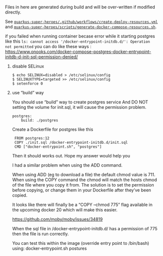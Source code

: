 Files in here are generated during build and will be over-written if modified directly.

See [`quarkus-super-heroes/.github/workflows/create-deploy-resources.yml`](../../../.github/workflows/create-deploy-resources.yml) and [`quarkus-super-heroes/scripts/generate-docker-compose-resources.sh`](../../../scripts/generate-docker-compose-resources.sh).

if you failed when running container becase error while it starting postgres like this ```ls: cannot access '/docker-entrypoint-initdb.d/': Operation not permitted```
you can do like these ways : https://www.onooks.com/docker-compose-postgres-docker-entrypoint-initdb-d-init-sql-permission-denied/

1. disable SELinux

    ```console 
   $ echo SELINUX=disabled > /etc/selinux/config
   $ SELINUXTYPE=targeted >> /etc/selinux/config
   $ setenforce 0
   ```
2. use “build” way

   You should use “build” way to create postgres service
   And DO NOT setting the volume for init.sql, it will cause the permission problem.
    ```
    postgres:
        build: ./postgres
   ```
   Create a Dockerfile for postgres like this
   ```
    FROM postgres:12
    COPY ./init.sql /docker-entrypoint-initdb.d/init.sql
    CMD ["docker-entrypoint.sh", "postgres"]
    ```
   Then it should works out. Hope my answer would help you

    I had a similar problem when using the ADD command.
    
    When using ADD (eg to download a file) the default chmod value is 711. When using the COPY command the chmod will match the hosts chmod of the file where you copy it from. The solution is to set the permission before copying, or change them in your Dockerfile after they’ve been copied.
    
    It looks like there will finally be a “COPY –chmod 775” flag available in the upcoming docker 20 which will make this easier.
    
    https://github.com/moby/moby/issues/34819
    
    When the sql file in /docker-entrypoint-initdb.d/ has a permission of 775 then the file is run correctly.
    
    You can test this within the image (override entry point to /bin/bash) using: docker-entrypoint.sh postures

